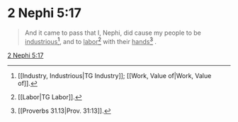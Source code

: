 # 2 Nephi 5:17

> And it came to pass that I, Nephi, did cause my people to be <u>industrious</u>[^a], and to <u>labor</u>[^b] with their <u>hands</u>[^c] .

[2 Nephi 5:17](https://www.churchofjesuschrist.org/study/scriptures/bofm/2-ne/5?lang=eng&id=p17#p17)


[^a]: [[Industry, Industrious|TG Industry]]; [[Work, Value of|Work, Value of]].  
[^b]: [[Labor|TG Labor]].  
[^c]: [[Proverbs 31.13|Prov. 31:13]].  
